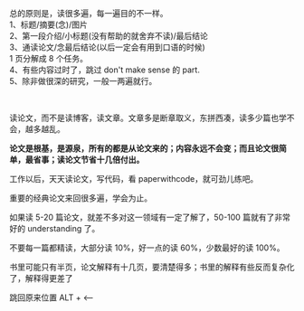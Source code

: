 

总的原则是，读很多遍，每一遍目的不一样。  
1、标题/摘要(念)/图片  
2、第一段介绍/小标题(没有帮助的就舍弃不读)/最后结论  
3、通读论文/念最后结论(以后一定会有用到口语的时候)  
1 页分解成 8 个任务。
<br>
4、有些内容过时了，跳过 don't make sense 的 part.   
5、除非做很深的研究，一般一两遍就行。  

<br>


读论文，而不是读博客，读文章。文章多是断章取义，东拼西凑，读多少篇也学不会，越多越乱。

**论文是根基，是源泉，所有的都是从论文来的；内容永远不会变；而且论文很简单，最省事；读论文节省十几倍付出。**  

工作以后，天天读论文，写代码，看 paperwithcode，就可劲儿练吧。

重要的经典论文来回很多遍，学会为止。  

如果读 5-20 篇论文，就差不多对这一领域有一定了解了，50-100 篇就有了非常好的 understanding 了。

不要每一篇都精读，大部分读 10%，好一点的读 60%，少数最好的读 100%。  

书里可能只有半页，论文解释有十几页，要清楚得多；书里的解释有些反而复杂化了，解释得更差了  

跳回原来位置 ALT + <——  
